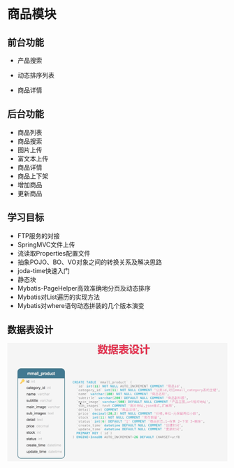 # 商品模块

## 前台功能

- 产品搜索

- 动态排序列表
- 商品详情

## 后台功能

- 商品列表
- 商品搜索
- 图片上传
- 富文本上传
- 商品详情
- 商品上下架
- 增加商品
- 更新商品

## 学习目标

- FTP服务的对接
- SpringMVC文件上传
- 流读取Properties配置文件
- 抽象POJO、BO、VO对象之间的转换关系及解决思路
- joda-time快速入门
- 静态块
- Mybatis-PageHelper高效准确地分页及动态排序
- Mybatis对List遍历的实现方法
- Mybatis对where语句动态拼装的几个版本演变

## 数据表设计

![image-20200224082831158](assets/image-20200224082831158.png)